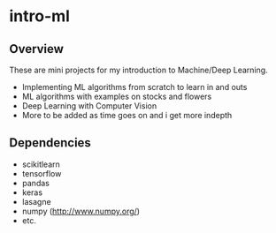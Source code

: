 # intro-ml
## Overview
These are mini projects for my introduction to Machine/Deep Learning.

* Implementing ML algorithms from scratch to learn in and outs
* ML algorithms with examples on stocks and flowers
* Deep Learning with Computer Vision
* More to be added as time goes on and i get more indepth

## Dependencies
* scikitlearn
* tensorflow
* pandas
* keras
* lasagne
* numpy (http://www.numpy.org/)
* etc.


